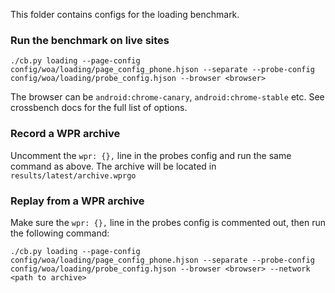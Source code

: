 This folder contains configs for the loading benchmark.

### Run the benchmark on live sites

```
./cb.py loading --page-config config/woa/loading/page_config_phone.hjson --separate --probe-config config/woa/loading/probe_config.hjson --browser <browser>
```

The browser can be `android:chrome-canary`, `android:chrome-stable` etc. See crossbench docs for the full list of options.

### Record a WPR archive

Uncomment the `wpr: {},` line in the probes config and run the same command as above. The archive will be located in `results/latest/archive.wprgo`

### Replay from a WPR archive

Make sure the `wpr: {},` line in the probes config is commented out, then run the following command:

```
./cb.py loading --page-config config/woa/loading/page_config_phone.hjson --separate --probe-config config/woa/loading/probe_config.hjson --browser <browser> --network <path to archive>
```

